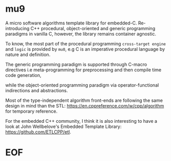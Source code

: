 # mu9

A micro software algorithms template library for embedded-C. Re-introducing
C++ procedural, object-oriented and generic programming paradigms in vanilla C,
however, the library remains container agnostic.

To know, the most part of the procedural programming `cross-target engine` and
`logic` is provided by `mu0`, e.g C is an imperative procedural language by
nature and definition.

The generic programming paradigm is supported through C-macro directives
i.e meta-programming for preprocessing and then compile time code generation,

while the object-oriented programming paradigm via operator-functional
indirections and abstractions.

Most of the type-independent algorithm front-ends are following the same design
in mind than the STL: https://en.cppreference.com/w/cpp/algorithm for temporary
reference.

For the embedded C++ community, I think it is also interesting to have a look at
John Wellbelove's Embedded Template Library: https://github.com/ETLCPP/etl.

# EOF